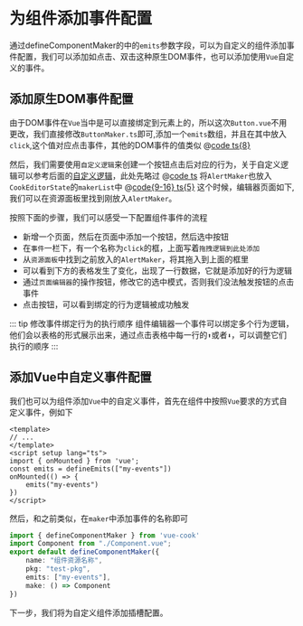 # 为组件添加事件配置

通过defineComponentMaker的中的`emits`参数字段，可以为自定义的组件添加事件配置，我们可以添加如点击、双击这种原生DOM事件，也可以添加使用`Vue`自定义的事件。

## 添加原生DOM事件配置

由于DOM事件在`Vue`当中是可以直接绑定到元素上的，所以这次`Button.vue`不用更改，我们直接修改`ButtonMaker.ts`即可,添加一个`emits`数组，并且在其中放入`click`,这个值对应点击事件，其他的DOM事件的值类似
@[code ts{8}](../../../demos/test-pkg/components/button-with-dom-events/index.ts)

然后，我们需要使用`自定义逻辑`来创建一个按钮点击后对应的行为，关于自定义逻辑可以参考后面的[自定义逻辑](./custom-logic.md)，此处先略过
@[code ts](../../../demos/test-pkg/logic/alert/index.ts)
将`AlertMaker`也放入`CookEditorState`的`makerList`中
@[code{9-16} ts{5}](../../../demos/pages/custom-component-with-dom-events.vue)
这个时候，编辑器页面如下,我们可以在资源面板里找到刚放入`AlertMaker`。
<iframe-demo src='/demos/custom-component-with-dom-events'></iframe-demo>

按照下面的步骤，我们可以感受一下配置组件事件的流程

- 新增一个页面，然后在页面中添加一个按钮，然后选中按钮
- 在`事件`一栏下，有一个名称为`click`的框，上面写着`拖拽逻辑到此处添加`
- 从`资源面板`中找到之前放入的`AlertMaker`，将其拖入到上面的框里
- 可以看到下方的表格发生了变化，出现了一行数据，它就是添加好的行为逻辑
- 通过`页面编辑器`的操作按钮，修改它的选中模式，否则我们没法触发按钮的点击事件
- 点击按钮，可以看到绑定的行为逻辑被成功触发

::: tip 修改事件绑定行为的执行顺序
组件编辑器一个事件可以绑定多个行为逻辑，他们会以表格的形式展示出来，通过点击表格中每一行的`⬆️`或者`⬇️`，可以调整它们执行的顺序
:::

## 添加Vue中自定义事件配置

我们也可以为组件添加`Vue`中的自定义事件，首先在组件中按照`Vue`要求的方式自定义事件，例如下

```vue
<template>
// ...
</template>
<script setup lang="ts">
import { onMounted } from 'vue';
const emits = defineEmits(["my-events"])
onMounted(() => {
    emits("my-events")
})
</script>
```
然后，和之前类似，在`maker`中添加事件的名称即可
```ts
import { defineComponentMaker } from 'vue-cook'
import Component from "./Component.vue";
export default defineComponentMaker({
    name: "组件资源名称",
    pkg: "test-pkg",
    emits: ["my-events"],
    make: () => Component
})
```

下一步，我们将为自定义组件添加插槽配置。